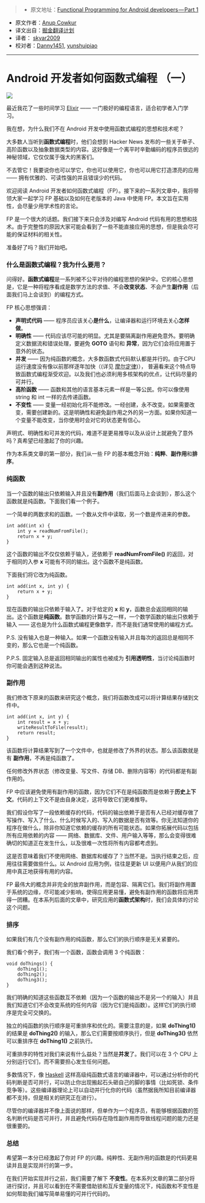 > * 原文地址：[Functional Programming for Android developers — Part 1](https://medium.com/@anupcowkur/functional-programming-for-android-developers-part-1-a58d40d6e742#.it6ndspj6)
* 原文作者：[Anup Cowkur](https://medium.com/@anupcowkur)
* 译文出自：[掘金翻译计划](https://github.com/xitu/gold-miner)
* 译者： [skyar2009](https://github.com/skyar2009)
* 校对者：[Danny1451](https://github.com/Danny1451), [yunshuipiao](https://github.com/yunshuipiao)

---

# Android 开发者如何函数式编程 （一）

![](https://cdn-images-1.medium.com/max/2000/1*DCzEYU60hk2pO7WCJj3GoQ.jpeg)

最近我花了一些时间学习 [Elixir](http://elixir-lang.org/) —— 一门极好的编程语言，适合初学者入门学习。

我在想，为什么我们不在 Android 开发中使用函数式编程的思想和技术呢？

大多数人当听到**函数式编程**时，他们会想到 Hacker News 发布的一些关于单子、高阶函数以及抽象数据类型的内容。这好像是一个离平时辛勤编码的程序员很远的神秘领域，它仅仅属于强大的黑客们。

不去管它！我要说你也可以学它，你也可以使用它，你也可以用它打造漂亮的应用 —— 拥有优雅的、可读性强的并且错误少的代码。

欢迎阅读 Android 开发者如何函数式编程（FP）。接下来的一系列文章中，我将带领大家一起学习 FP 基础以及如何在老版本的 Java 中使用 FP。本文旨在实用性，会尽量少用学术性的言论。

FP 是一个很大的话题。我们接下来只会涉及对编写 Android 代码有用的思想和技术。由于完整性的原因大家可能会看到了一些不能直接应用的思想，但是我会尽可能的保证材料的相关性。

准备好了吗？我们开始吧。

### 什么是函数式编程？我为什么要用？

问得好。**函数式编程**是一系列被不公平对待的编程思想的保护伞。它的核心思想是，它是一种将程序看成是数学方法的求值、不会**改变状态**、不会产生**副作用**（后面我们马上会谈到）的编程方式。

FP 核心思想强调：

- **声明式代码** —— 程序员应该关心**是什么**，让编译器和运行环境去关心**怎样做**。
- **明确性** —— 代码应该尽可能的明显。尤其是要隔离副作用避免意外。要明确定义数据流和错误处理，要避免 **GOTO** 语句和 **异常**，因为它们会将应用置于意外的状态。
- **并发** —— 因为纯函数的概念，大多数函数式代码默认都是并行的。由于CPU运行速度没有像以前那样逐年加快（(详见 [摩尔定律](https://en.wikipedia.org/wiki/Moore%27s_law))）， 普遍看来这个特点导致函数式编程渐受欢迎。以及我们也必须利用多核架构的优点，让代码尽量的可并行。
- **高阶函数** —— 函数和其他的语言基本元素一样是一等公民。你可以像使用 string 和 int 一样的去传递函数。
- **不变性** —— 变量一经初始化将不能修改。一经创建，永不改变。如果需要改变，需要创建新的。这是明确性和避免副作用之外的另一方面。如果你知道一个变量不能改变，当你使用时会对它的状态更有信心。

声明式、明确性和可并发的代码，难道不是更易推导以及从设计上就避免了意外吗？真希望已经激起了你的兴趣。

作为本系类文章的第一部分，我们从一些 FP 的基本概念开始：**纯粹**、**副作用**和**排序**。

### 纯函数

当一个函数的输出只依赖输入并且没有**副作用**（我们后面马上会谈到），那么这个函数就是纯函数。下面我们看一个例子。

一个简单的两数求和的函数。一个数从文件中读取，另一个数是传进来的参数。

    int add(int x) {
        int y = readNumFromFile();
        return x + y;
    }

这个函数的输出不仅仅依赖于输入，还依赖于 **readNumFromFile()** 的返回，对于相同的入参 **x** 可能有不同的输出。这个函数不是纯函数。

下面我们将它改为纯函数。

    int add(int x, int y) {
        return x + y;
    }

现在函数的输出只依赖于输入了。对于给定的 **x** 和 **y**，函数总会返回相同的输出。这个函数是**纯函数**。数学函数的计算与之一样，一个数学函数的输出只依赖于输入 —— 这也是为什么函数式编程更像数学，而不是我们通常使用的编程方式。

P.S. 没有输入也是一种输入。如果一个函数没有输入并且每次的返回总是相同不变的，那么它也是一个纯函数。

P.P.S. 固定输入总是返回相同输出的属性也被成为 **引用透明性**，当讨论纯函数时你可能会遇到这种说法。

### 副作用

我们修改下原来的函数来研究这个概念，我们将函数改成可以将计算结果存储到文件中。

    int add(int x, int y) {
        int result = x + y;
        writeResultToFile(result);
        return result;
    }

该函数将计算结果写到了一个文件中，也就是修改了外界的状态。那么该函数就是有 **副作用**，不再是纯函数了。

任何修改外界状态（修改变量、写文件、存储 DB、删除内容等）的代码都是有副作用的。

FP 中应该避免使用有副作用的函数，因为它们不在是纯函数而是依赖于**历史上下文**。代码的上下文不是由自身决定，这将导致它们更难推导。

我们假设你写了一段依赖缓存的代码，代码的输出依赖于是否有人已经对缓存做了写操作、写入了什么、什么时候写入的、写入的数据是否有效等。你无法知道你的程序在做什么，除非你知道它依赖的缓存的所有可能状态。如果你拓展代码以包括所有应用依赖的内容 —— 网络、数据库、文件、用户输入等等，那么会变得很难确切的知道正在发生什么，以及很难一次性将所有内容都考虑到。

这是否意味着我们不使用网络、数据库和缓存了？当然不是。当执行结束之后，应用往往需要做些什么。以 Android 应用为例，往往是更新 UI 以便用户从我们的应用中真正地获得有用的内容。

FP 最伟大的概念并非完全的放弃副作用，而是包容、隔离它们。我们将副作用置于系统的边缘，尽可能减少影响，使得应用更易懂，避免有副作用的函数将应用弄得一团糟。在本系列后面的文章中，研究应用的**函数式架构**时，我们会具体的讨论这个问题。

### 排序

如果我们有几个没有副作用的纯函数，那么它们的执行顺序是无关紧要的。

我们看个例子，我们有一个函数，函数会调用 3 个纯函数：

    void doThings() {
        doThing1();
        doThing2();
        doThing3();
    }

我们明确的知道这些函数互不依赖（因为一个函数的输出不是另一个的输入）并且我们知道它们不会改变系统的任何内容（因为它们是纯函数）。这样它们的执行顺序是完全可交换的。

独立的纯函数的执行顺序是可重排序和优化的。需要注意的是，如果 **doThing1()** 的结果是 **doThing2()** 的输入，那么它们需要按顺序执行，但是 **doThing3()** 依然可以重排序在 **doThing1()** 之前执行。

可重排序的特性对我们来说有什么益处？当然是**并发**了。我们可以在 3 个 CPU 上分别运行它们，而不需要担心发生任何问题。

多数情况下，像 [Haskell](https://www.haskell.org/) 这样高级纯函数式语言的编译器中，可以通过分析你的代码判断是否可并行，可以防止你出现搬起石头砸自己的脚的事情（比如死锁、条件竞争等）。这些编译器理论上可以自动并行化你的代码（虽然据我所知目前编译器都不支持，但是相关的研究正在进行）。

尽管你的编译器并不像上面说的那样，但单作为一个程序员，有能够根据函数的签名判断代码是否可并行，并且避免代码存在隐性副作用而导致线程问题的能力还是很重要的。

### 总结

希望第一本分已经激起了你对 FP 的兴趣。纯粹性、无副作用的函数是的代码更易读并且是实现并行的第一步。

在我们开始实现并行之前，我们需要了解下 **不变性**。在本系列文章的第二部分将进行探讨，并且可以看到在不需要借助锁和互斥变量的情况下，纯函数和不变性是如何帮助我们编写简单易懂的可并行代码的。